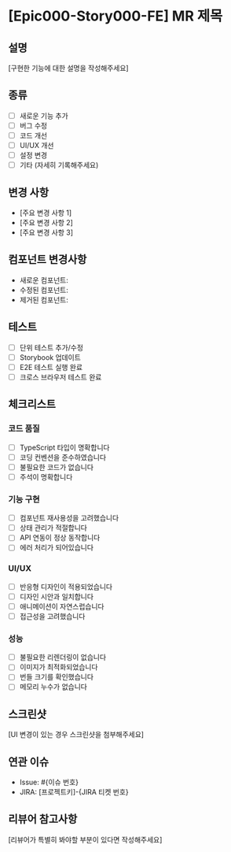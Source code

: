 # [Epic000-Story000-FE] MR 제목

## 설명
[구현한 기능에 대한 설명을 작성해주세요]

## 종류
- [ ] 새로운 기능 추가
- [ ] 버그 수정
- [ ] 코드 개선
- [ ] UI/UX 개선
- [ ] 설정 변경
- [ ] 기타 (자세히 기록해주세요)

## 변경 사항
- [주요 변경 사항 1]
- [주요 변경 사항 2]
- [주요 변경 사항 3]

## 컴포넌트 변경사항
- 새로운 컴포넌트:
- 수정된 컴포넌트:
- 제거된 컴포넌트:

## 테스트
- [ ] 단위 테스트 추가/수정
- [ ] Storybook 업데이트
- [ ] E2E 테스트 실행 완료
- [ ] 크로스 브라우저 테스트 완료

## 체크리스트
### 코드 품질
- [ ] TypeScript 타입이 명확합니다
- [ ] 코딩 컨벤션을 준수하였습니다
- [ ] 불필요한 코드가 없습니다
- [ ] 주석이 명확합니다

### 기능 구현
- [ ] 컴포넌트 재사용성을 고려했습니다
- [ ] 상태 관리가 적절합니다
- [ ] API 연동이 정상 동작합니다
- [ ] 에러 처리가 되어있습니다

### UI/UX
- [ ] 반응형 디자인이 적용되었습니다
- [ ] 디자인 시안과 일치합니다
- [ ] 애니메이션이 자연스럽습니다
- [ ] 접근성을 고려했습니다

### 성능
- [ ] 불필요한 리렌더링이 없습니다
- [ ] 이미지가 최적화되었습니다
- [ ] 번들 크기를 확인했습니다
- [ ] 메모리 누수가 없습니다

## 스크린샷
[UI 변경이 있는 경우 스크린샷을 첨부해주세요]

## 연관 이슈
- Issue: #{이슈 번호}
- JIRA: [프로젝트키]-{JIRA 티켓 번호}

## 리뷰어 참고사항
[리뷰어가 특별히 봐야할 부분이 있다면 작성해주세요]